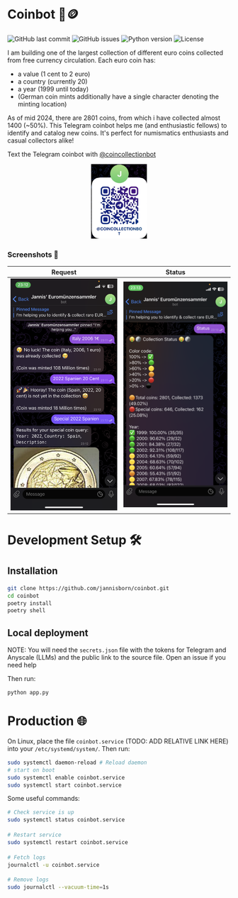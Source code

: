 # Coinbot 🤖🪙

![GitHub last commit](https://img.shields.io/github/last-commit/jannisborn/coinbot)
![GitHub issues](https://img.shields.io/github/issues/jannisborn/coinbot)
![Python version](https://img.shields.io/badge/python-3.8+-blue.svg)
![License](https://img.shields.io/github/license/jannisborn/coinbot)

I am building one of the largest collection of different euro coins collected from free currency circulation.
Each euro coin has:
- a value (1 cent to 2 euro)
- a country (currently 20)
- a year (1999 until today)
- (German coin mints additionally have a single character denoting the minting location)

As of mid 2024, there are 2801 coins, from which i have collected almost 1400 (~50%). 
This Telegram coinbot helps me (and enthusiastic fellows) to identify and catalog new coins. It's perfect for numismatics enthusiasts and casual collectors alike!

Text the Telegram coinbot with [@coincollectionbot](https://t.me/coincollectionbot)

<div align="center">
  <img src="assets/qr.png" width="25%" alt="QR Code">
</div>


### Screenshots 📸

| Request | Status |
|:-------:|:------:|
| ![Request](assets/request.png) | ![Status](assets/status.png) |



# Development Setup 🛠️


## Installation

```sh
git clone https://github.com/jannisborn/coinbot.git
cd coinbot
poetry install
poetry shell
```

## Local deployment

NOTE: You will need the `secrets.json` file with the tokens for Telegram and Anyscale (LLMs) and the public link to the source file. Open an issue if you need help 

Then run:
```sh
python app.py
```


# Production 🌐

On Linux, place the file `coinbot.service` (TODO: ADD RELATIVE LINK HERE) into your `/etc/systemd/system/`. Then run:

```sh
sudo systemctl daemon-reload # Reload daemon
# start on boot
sudo systemctl enable coinbot.service 
sudo systemctl start coinbot.service
```

Some useful commands:

```sh
# Check service is up
sudo systemctl status coinbot.service

# Restart service
sudo systemctl restart coinbot.service

# Fetch logs
journalctl -u coinbot.service

# Remove logs
sudo journalctl --vacuum-time=1s
```